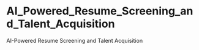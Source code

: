 # AI_Powered_Resume_Screening_and_Talent_Acquisition
AI-Powered Resume Screening and Talent Acquisition
